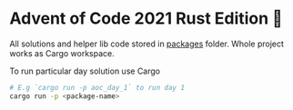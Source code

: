 # Advent of Code 2021 Rust Edition 🦀

All solutions and helper lib code stored in [packages](./packages) folder. Whole project works as Cargo workspace.

To run particular day solution use Cargo

```bash
# E.g `cargo run -p aoc_day_1` to run day 1
cargo run -p <package-name>
```